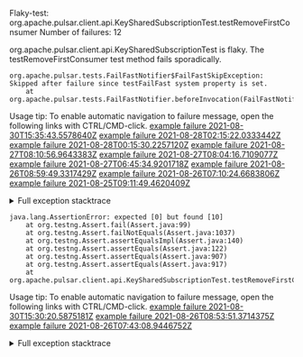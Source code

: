         
Flaky-test: org.apache.pulsar.client.api.KeySharedSubscriptionTest.testRemoveFirstConsumer
Number of failures: 12

org.apache.pulsar.client.api.KeySharedSubscriptionTest is flaky. The testRemoveFirstConsumer test method fails sporadically.

```
org.apache.pulsar.tests.FailFastNotifier$FailFastSkipException: Skipped after failure since testFailFast system property is set.
	at org.apache.pulsar.tests.FailFastNotifier.beforeInvocation(FailFastNotifier.java:88)

```

Usage tip: To enable automatic navigation to failure message, open the following links with CTRL/CMD-click.
[example failure 2021-08-30T15:35:43.5578640Z](https://github.com/apache/pulsar/runs/3463119398?check_suite_focus=true#step:9:3947)
[example failure 2021-08-28T02:15:22.0333442Z](https://github.com/apache/pulsar/runs/3448473880?check_suite_focus=true#step:9:2944)
[example failure 2021-08-28T00:15:30.2257120Z](https://github.com/apache/pulsar/runs/3447917315?check_suite_focus=true#step:9:2312)
[example failure 2021-08-27T08:10:56.9643383Z](https://github.com/apache/pulsar/runs/3440980370?check_suite_focus=true#step:9:3011)
[example failure 2021-08-27T08:04:16.7109077Z](https://github.com/apache/pulsar/runs/3440855241?check_suite_focus=true#step:9:2936)
[example failure 2021-08-27T06:45:34.9201718Z](https://github.com/apache/pulsar/runs/3440411158?check_suite_focus=true#step:9:2937)
[example failure 2021-08-26T08:59:49.3317429Z](https://github.com/apache/pulsar/runs/3430539961?check_suite_focus=true#step:9:3646)
[example failure 2021-08-26T07:10:24.6683806Z](https://github.com/apache/pulsar/runs/3429892136?check_suite_focus=true#step:9:2998)
[example failure 2021-08-25T09:11:49.4620409Z](https://github.com/apache/pulsar/runs/3420085427?check_suite_focus=true#step:10:2904)


<details>
<summary>Full exception stacktrace</summary>
<code><pre>
org.apache.pulsar.tests.FailFastNotifier$FailFastSkipException: Skipped after failure since testFailFast system property is set.
	at org.apache.pulsar.tests.FailFastNotifier.beforeInvocation(FailFastNotifier.java:88)

</pre></code>
</details>

```
java.lang.AssertionError: expected [0] but found [10]
	at org.testng.Assert.fail(Assert.java:99)
	at org.testng.Assert.failNotEquals(Assert.java:1037)
	at org.testng.Assert.assertEqualsImpl(Assert.java:140)
	at org.testng.Assert.assertEquals(Assert.java:122)
	at org.testng.Assert.assertEquals(Assert.java:907)
	at org.testng.Assert.assertEquals(Assert.java:917)
	at org.apache.pulsar.client.api.KeySharedSubscriptionTest.testRemoveFirstConsumer(KeySharedSubscriptionTest.java:685)
```

Usage tip: To enable automatic navigation to failure message, open the following links with CTRL/CMD-click.
[example failure 2021-08-30T15:30:20.5875181Z](https://github.com/apache/pulsar/runs/3463119398?check_suite_focus=true#step:9:1647)
[example failure 2021-08-26T08:53:51.3714375Z](https://github.com/apache/pulsar/runs/3430539961?check_suite_focus=true#step:9:1553)
[example failure 2021-08-26T07:43:08.9446752Z](https://github.com/apache/pulsar/runs/3429972501?check_suite_focus=true#step:9:1616)


<details>
<summary>Full exception stacktrace</summary>
<code><pre>
java.lang.AssertionError: expected [0] but found [10]
	at org.testng.Assert.fail(Assert.java:99)
	at org.testng.Assert.failNotEquals(Assert.java:1037)
	at org.testng.Assert.assertEqualsImpl(Assert.java:140)
	at org.testng.Assert.assertEquals(Assert.java:122)
	at org.testng.Assert.assertEquals(Assert.java:907)
	at org.testng.Assert.assertEquals(Assert.java:917)
	at org.apache.pulsar.client.api.KeySharedSubscriptionTest.testRemoveFirstConsumer(KeySharedSubscriptionTest.java:685)
	at java.base/jdk.internal.reflect.NativeMethodAccessorImpl.invoke0(Native Method)
	at java.base/jdk.internal.reflect.NativeMethodAccessorImpl.invoke(NativeMethodAccessorImpl.java:62)
	at java.base/jdk.internal.reflect.DelegatingMethodAccessorImpl.invoke(DelegatingMethodAccessorImpl.java:43)
	at java.base/java.lang.reflect.Method.invoke(Method.java:566)
	at org.testng.internal.MethodInvocationHelper.invokeMethod(MethodInvocationHelper.java:132)
	at org.testng.internal.InvokeMethodRunnable.runOne(InvokeMethodRunnable.java:45)
	at org.testng.internal.InvokeMethodRunnable.call(InvokeMethodRunnable.java:73)
	at org.testng.internal.InvokeMethodRunnable.call(InvokeMethodRunnable.java:11)
	at java.base/java.util.concurrent.FutureTask.run(FutureTask.java:264)
	at java.base/java.util.concurrent.ThreadPoolExecutor.runWorker(ThreadPoolExecutor.java:1128)
	at java.base/java.util.concurrent.ThreadPoolExecutor$Worker.run(ThreadPoolExecutor.java:628)
	at java.base/java.lang.Thread.run(Thread.java:829)

</pre></code>
</details>

